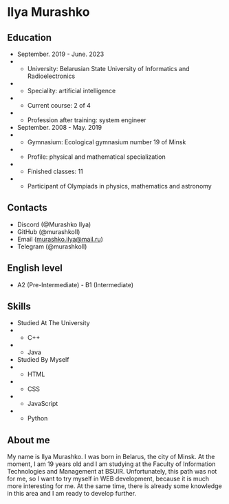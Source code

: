 # Ilya Murashko

## Education
* September. 2019 - June. 2023
* * University: Belarusian State University of Informatics and Radioelectronics
* * Speciality: artificial intelligence
* * Current course: 2 of 4
* * Profession after training: system engineer
* September. 2008 - May. 2019
* * Gymnasium: Ecological gymnasium number 19 of Minsk
* * Profile: physical and mathematical specialization
* * Finished classes: 11
* * Participant of Olympiads in physics, mathematics and astronomy

## Contacts
* Discord (@Murashko Ilya)
* GitHub (@murashkoIl)
* Email (murashko.ilya@mail.ru)
* Telegram (@murashkoIl)

## English level
* A2 (Pre-Intermediate) - B1 (Intermediate)

## Skills
* Studied At The University
* * C++
* * Java
* Studied By Myself
* * HTML
* * CSS
* * JavaScript
* * Python

## About me
My name is Ilya Murashko. I was born in Belarus, the city of Minsk. At the moment, I am 19 years old and I am studying at the Faculty of Information Technologies and Management at BSUIR. Unfortunately, this path was not for me, so I want to try myself in WEB development, because it is much more interesting for me. At the same time, there is already some knowledge in this area and I am ready to develop further.

